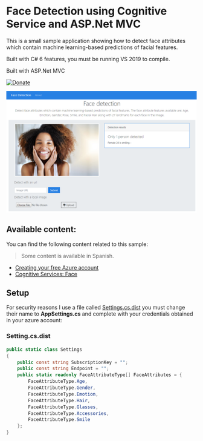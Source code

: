# Face Detection using Cognitive Service and ASP.Net MVC

This is a small sample application showing how to detect face attributes which contain machine learning-based predictions of facial features.

Built with C# 6 features, you must be running VS 2019 to compile.

Built with ASP.Net MVC

[![Donate](https://img.shields.io/badge/Donate-PayPal-green.svg)](https://www.paypal.me/wilsondonations/5)



![image](images/screenshot.PNG)


## Available content:

You can find the following content related to this sample:

> Some content is available in Spanish.

* [Creating your free Azure account](https://azure.microsoft.com/en-us/free/)
* [Cognitive Services: Face](https://azure.microsoft.com/en-us/services/cognitive-services/face/)


## Setup
For security reasons I use a file called [Settings.cs.dist](/src/FaceDetectionClient/Settings.cs.dist) you must change their name to **AppSettings.cs** and complete with your credentials obtained in your azure account:

### Setting.cs.dist

```cs
public static class Settings
{
    public const string SubscriptionKey = "";
    public const string Endpoint = "";
    public static readonly FaceAttributeType[] FaceAttributes = {
        FaceAttributeType.Age,
        FaceAttributeType.Gender,
        FaceAttributeType.Emotion,
        FaceAttributeType.Hair,
        FaceAttributeType.Glasses,
        FaceAttributeType.Accessories,
        FaceAttributeType.Smile
    };
}
```

